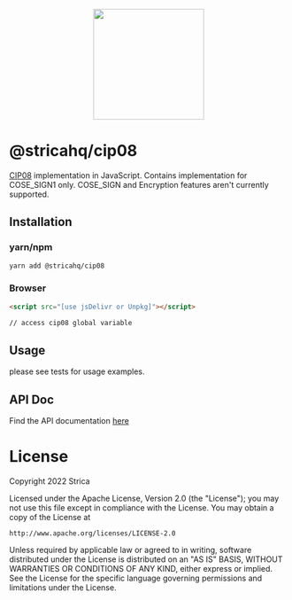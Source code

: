 <p align="center">
  <a href="https://strica.io/" target="_blank">
    <img src="https://docs.strica.io/images/logo.png" width="200">
  </a>
</p>

# @stricahq/cip08

[CIP08](https://github.com/cardano-foundation/CIPs/tree/master/CIP-0008) implementation in JavaScript. Contains implementation for COSE_SIGN1 only. COSE_SIGN and Encryption features aren't currently supported.

## Installation

### yarn/npm

```sh
yarn add @stricahq/cip08
```

### Browser

```html
<script src="[use jsDelivr or Unpkg]"></script>

// access cip08 global variable
```

## Usage

please see tests for usage examples.

## API Doc

Find the API documentation [here](https://docs.strica.io/lib/cip08)

# License

Copyright 2022 Strica

Licensed under the Apache License, Version 2.0 (the "License");
you may not use this file except in compliance with the License.
You may obtain a copy of the License at

    http://www.apache.org/licenses/LICENSE-2.0

Unless required by applicable law or agreed to in writing, software
distributed under the License is distributed on an "AS IS" BASIS,
WITHOUT WARRANTIES OR CONDITIONS OF ANY KIND, either express or implied.
See the License for the specific language governing permissions and
limitations under the License.
